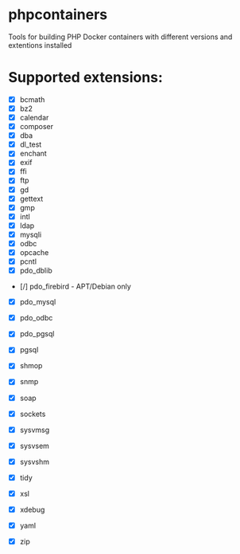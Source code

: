 # phpcontainers
Tools for building PHP Docker containers with different versions and extentions installed

# Supported extensions:
- [x] bcmath
- [x] bz2
- [x] calendar
- [x] composer
- [x] dba
- [x] dl_test
- [x] enchant
- [x] exif
- [x] ffi
- [x] ftp
- [x] gd
- [x] gettext
- [x] gmp
- [x] intl
- [x] ldap
- [x] mysqli
- [x] odbc
- [x] opcache
- [x] pcntl
- [x] pdo_dblib
- [/] pdo_firebird - APT/Debian only
- [x] pdo_mysql
- [x] pdo_odbc
- [x] pdo_pgsql
- [x] pgsql
- [x] shmop
- [x] snmp
- [x] soap
- [x] sockets
- [x] sysvmsg
- [x] sysvsem
- [x] sysvshm
- [x] tidy
- [x] xsl
- [x] xdebug
- [x] yaml
- [x] zip

